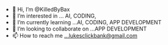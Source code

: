 - 👋 Hi, I’m @KilledByBax
- 👀 I’m interested in ... AI, CODING,
- 🌱 I’m currently learning ...AI, CODING, APP DEVELOPMENT
- 💞️ I’m looking to collaborate on ...APP DEVELOPMENT
- 📫 How to reach me ...lukesclickbank@gmail.com

<!---
KilledByBax/KilledByBax is a ✨ special ✨ repository because its `README.md` (this file) appears on your GitHub profile.
You can click the Preview link to take a look at your changes.
--->
